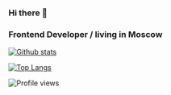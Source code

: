 ### Hi there 👋


### Frontend Developer / living in Moscow

[![Github stats](https://github-readme-stats.vercel.app/api?username=kisaragi99&count_private=true&show_icons=true&theme=cobalt)](https://github.com/kisaragi99)

[![Top Langs](https://github-readme-stats.vercel.app/api/top-langs/?username=kisaragi99&layout=compact&show_icons=true&theme=cobalt)](https://github.com/kisaragi99)

![Profile views](https://gpvc.arturio.dev/kisaragi99)


<!--
**ZhenyaDope/zhenyadope** is a ✨ _special_ ✨ repository because its `README.md` (this file) appears on your GitHub profile.

Here are some ideas to get you started:

- 🔭 I’m currently working on ...
- 🌱 I’m currently learning ...
- 👯 I’m looking to collaborate on ...
- 🤔 I’m looking for help with ...
- 💬 Ask me about ...
- 📫 How to reach me: ...
- 😄 Pronouns: ...
- ⚡ Fun fact: ...
-->
